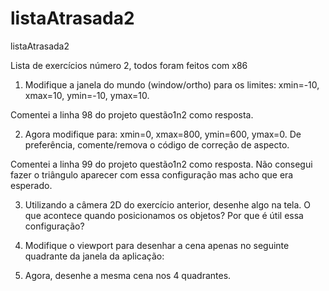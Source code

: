 # listaAtrasada2
listaAtrasada2

Lista de exercícios número 2, todos foram feitos com x86

1. Modifique a janela do mundo (window/ortho) para os limites: xmin=-10, xmax=10,
ymin=-10, ymax=10.

Comentei a linha 98 do projeto questão1n2 como resposta.

2. Agora modifique para: xmin=0, xmax=800, ymin=600, ymax=0. De preferência,
comente/remova o código de correção de aspecto.

Comentei a linha 99 do projeto questão1n2 como resposta. Não consegui fazer o triângulo aparecer com essa configuração mas acho que era esperado.

3. Utilizando a câmera 2D do exercício anterior, desenhe algo na tela. O que acontece
quando posicionamos os objetos? Por que é útil essa configuração?

4. Modifique o viewport para desenhar a cena apenas no seguinte quadrante da janela
da aplicação:

5. Agora, desenhe a mesma cena nos 4 quadrantes.
